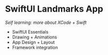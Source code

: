 # SwiftUI Landmarks App


*Self learning: more about XCode + Swift* 
* SwiftUI Essentials
* Drawing + Animations
* App Design + Layout
* Framework integration
